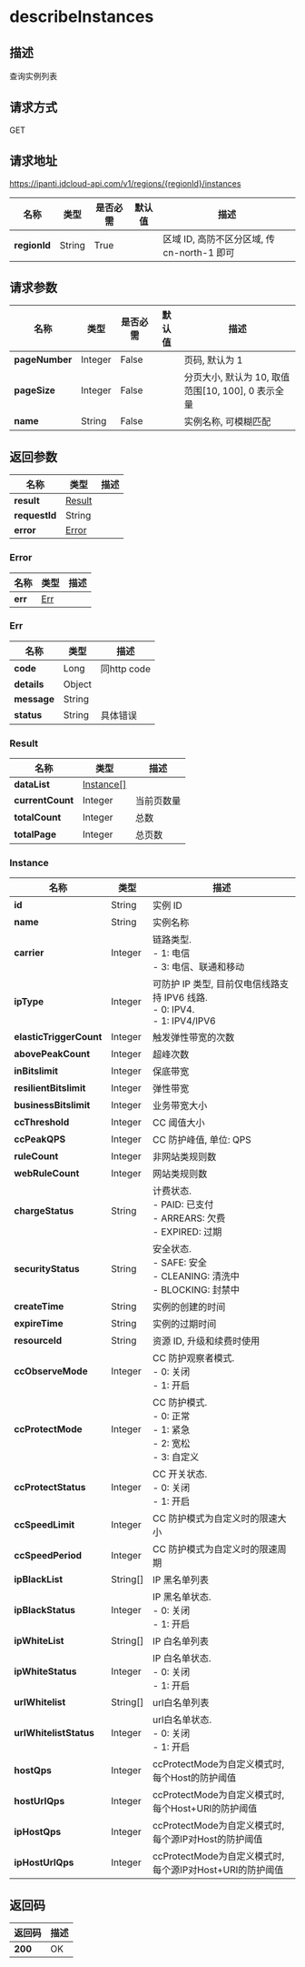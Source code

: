 # describeInstances


## 描述
查询实例列表

## 请求方式
GET

## 请求地址
https://ipanti.jdcloud-api.com/v1/regions/{regionId}/instances

|名称|类型|是否必需|默认值|描述|
|---|---|---|---|---|
|**regionId**|String|True| |区域 ID, 高防不区分区域, 传 cn-north-1 即可|

## 请求参数
|名称|类型|是否必需|默认值|描述|
|---|---|---|---|---|
|**pageNumber**|Integer|False| |页码, 默认为 1|
|**pageSize**|Integer|False| |分页大小, 默认为 10, 取值范围[10, 100], 0 表示全量|
|**name**|String|False| |实例名称, 可模糊匹配|


## 返回参数
|名称|类型|描述|
|---|---|---|
|**result**|[Result](describeinstances#result)| |
|**requestId**|String| |
|**error**|[Error](describeinstances#error)| |

### <div id="error">Error</div>
|名称|类型|描述|
|---|---|---|
|**err**|[Err](describeinstances#err)| |
### <div id="err">Err</div>
|名称|类型|描述|
|---|---|---|
|**code**|Long|同http code|
|**details**|Object| |
|**message**|String| |
|**status**|String|具体错误|
### <div id="result">Result</div>
|名称|类型|描述|
|---|---|---|
|**dataList**|[Instance[]](describeinstances#instance)| |
|**currentCount**|Integer|当前页数量|
|**totalCount**|Integer|总数|
|**totalPage**|Integer|总页数|
### <div id="instance">Instance</div>
|名称|类型|描述|
|---|---|---|
|**id**|String|实例 ID|
|**name**|String|实例名称|
|**carrier**|Integer|链路类型. <br>- 1: 电信<br>- 3: 电信、联通和移动|
|**ipType**|Integer|可防护 IP 类型, 目前仅电信线路支持 IPV6 线路. <br>- 0: IPV4. <br>- 1: IPV4/IPV6|
|**elasticTriggerCount**|Integer|触发弹性带宽的次数|
|**abovePeakCount**|Integer|超峰次数|
|**inBitslimit**|Integer|保底带宽|
|**resilientBitslimit**|Integer|弹性带宽|
|**businessBitslimit**|Integer|业务带宽大小|
|**ccThreshold**|Integer|CC 阈值大小|
|**ccPeakQPS**|Integer|CC 防护峰值, 单位: QPS|
|**ruleCount**|Integer|非网站类规则数|
|**webRuleCount**|Integer|网站类规则数|
|**chargeStatus**|String|计费状态. <br>- PAID: 已支付<br>- ARREARS: 欠费<br>- EXPIRED: 过期|
|**securityStatus**|String|安全状态. <br>- SAFE: 安全<br>- CLEANING: 清洗中<br>- BLOCKING: 封禁中|
|**createTime**|String|实例的创建的时间|
|**expireTime**|String|实例的过期时间|
|**resourceId**|String|资源 ID, 升级和续费时使用|
|**ccObserveMode**|Integer|CC 防护观察者模式. <br>- 0: 关闭 <br>- 1: 开启|
|**ccProtectMode**|Integer|CC 防护模式. <br>- 0: 正常 <br>- 1: 紧急 <br>- 2: 宽松 <br>- 3: 自定义|
|**ccProtectStatus**|Integer|CC 开关状态. <br>- 0: 关闭 <br>- 1: 开启|
|**ccSpeedLimit**|Integer|CC 防护模式为自定义时的限速大小|
|**ccSpeedPeriod**|Integer|CC 防护模式为自定义时的限速周期|
|**ipBlackList**|String[]|IP 黑名单列表|
|**ipBlackStatus**|Integer|IP 黑名单状态. <br>- 0: 关闭 <br>- 1: 开启|
|**ipWhiteList**|String[]|IP 白名单列表|
|**ipWhiteStatus**|Integer|IP 白名单状态. <br>- 0: 关闭<br>- 1: 开启|
|**urlWhitelist**|String[]|url白名单列表|
|**urlWhitelistStatus**|Integer|url白名单状态. <br>- 0: 关闭<br>- 1: 开启|
|**hostQps**|Integer|ccProtectMode为自定义模式时, 每个Host的防护阈值|
|**hostUrlQps**|Integer|ccProtectMode为自定义模式时, 每个Host+URI的防护阈值|
|**ipHostQps**|Integer|ccProtectMode为自定义模式时, 每个源IP对Host的防护阈值|
|**ipHostUrlQps**|Integer|ccProtectMode为自定义模式时, 每个源IP对Host+URI的防护阈值|

## 返回码
|返回码|描述|
|---|---|
|**200**|OK|
